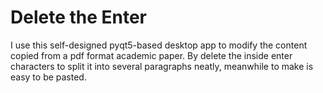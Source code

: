 # Delete the Enter

 I use this self-designed pyqt5-based desktop app to modify the content copied from a pdf format academic paper. By delete the inside enter characters to split it into several paragraphs neatly, meanwhile to make is easy to be pasted. 